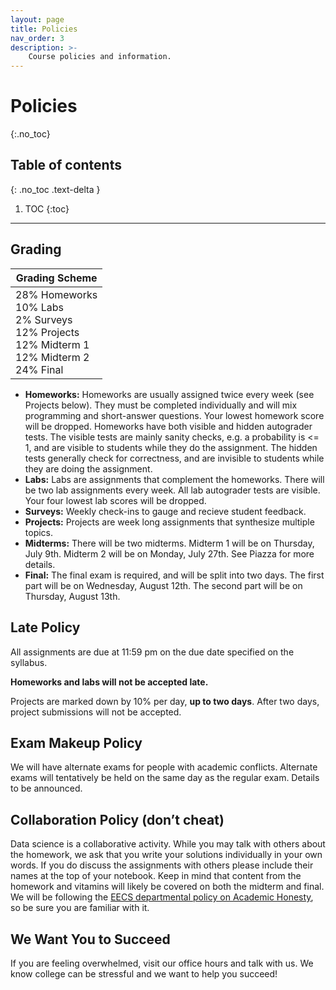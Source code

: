 ```yaml
---
layout: page
title: Policies
nav_order: 3
description: >-
    Course policies and information.
---
```



# Policies
{:.no_toc}


## Table of contents
{: .no_toc .text-delta }

1. TOC
{:toc}

---

## Grading


| **Grading Scheme** |
| -- |
| 28% Homeworks <br> 10% Labs <br> 2% Surveys <br>12% Projects <br> 12% Midterm 1 <br> 12% Midterm 2 <br> 24% Final |

- **Homeworks:** Homeworks are usually assigned twice every week (see Projects below). They must be completed individually and will mix programming and short-answer questions. Your lowest homework score will be dropped. Homeworks have both visible and hidden autograder tests. The visible tests are mainly sanity checks, e.g. a probability is <= 1, and are visible to students while they do the assignment. The hidden tests generally check for correctness, and are invisible to students while they are doing the assignment.  
- **Labs:** Labs are assignments that complement the homeworks. There will be two lab assignments every week. All lab autograder tests are visible. Your four lowest lab scores will be dropped. 
- **Surveys:** Weekly check-ins to gauge and recieve student feedback.
- **Projects:** Projects are week long assignments that synthesize multiple topics.
- **Midterms:** There will be two midterms. Midterm 1 will be on Thursday, July 9th. Midterm 2 will be on Monday, July 27th. See Piazza for more details.
- **Final:** The final exam is required, and will be split into two days. The first part will be on Wednesday, August 12th. The second part will be on Thursday, August 13th.

## Late Policy
All assignments are due at 11:59 pm on the due date specified on the syllabus.

**Homeworks and labs will not be accepted late.**

Projects are marked down by 10% per day, **up to two days**. After two days, project submissions will not be accepted. 

## Exam Makeup Policy 
We will have alternate exams for people with academic conflicts. Alternate exams will tentatively be held on the same day as the regular exam. Details to be announced. 


## Collaboration Policy (don’t cheat)
Data science is a collaborative activity. While you may talk with others about the homework, we ask that you write your solutions individually in your own words. If you do discuss the assignments with others please include their names at the top of your notebook. Keep in mind that content from the homework and vitamins will likely be covered on both the midterm and final. We will be following the [EECS departmental policy on Academic Honesty](https://eecs.berkeley.edu/resources/students/academic-dishonesty), so be sure you are familiar with it.

## We Want You to Succeed
If you are feeling overwhelmed, visit our office hours and talk with us. We know college can be stressful and we want to help you succeed!
